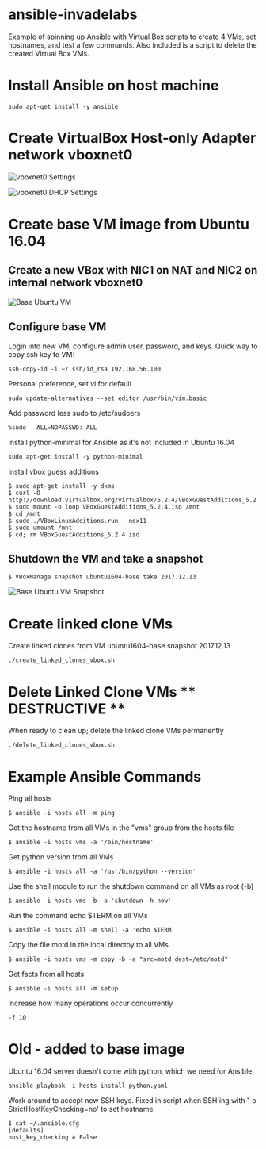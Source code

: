 ansible-invadelabs
==================
Example of spinning up Ansible with Virtual Box scripts to create 4 VMs, set hostnames, and test a few commands. Also included is a script to delete the created Virtual Box VMs.

# Install Ansible on host machine
~~~
sudo apt-get install -y ansible
~~~

# Create VirtualBox Host-only Adapter network vboxnet0

![vboxnet0 Settings](media/vboxnet0.png)

![vboxnet0 DHCP Settings](media/vboxnet0_dhcp.png)

# Create base VM image from Ubuntu 16.04
## Create a new VBox with NIC1 on NAT and NIC2 on internal network vboxnet0
![Base Ubuntu VM](media/base_ubuntu_vm.png)

## Configure base VM
Login into new VM, configure admin user, password, and keys. Quick way to copy ssh key to VM:
~~~
ssh-copy-id -i ~/.ssh/id_rsa 192.168.56.100
~~~

Personal preference, set vi for default
~~~
sudo update-alternatives --set editor /usr/bin/vim.basic
~~~

Add password less sudo to /etc/sudoers
~~~
%sudo   ALL=NOPASSWD: ALL
~~~

Install python-minimal for Ansible as it's not included in Ubuntu 16.04
~~~
sudo apt-get install -y python-minimal
~~~

Install vbox guess additions
~~~
$ sudo apt-get install -y dkms
$ curl -O http://download.virtualbox.org/virtualbox/5.2.4/VBoxGuestAdditions_5.2.4.iso
$ sudo mount -o loop VBoxGuestAdditions_5.2.4.iso /mnt
$ cd /mnt
$ sudo ./VBoxLinuxAdditions.run --nox11
$ sudo umount /mnt
$ cd; rm VBoxGuestAdditions_5.2.4.iso
~~~

## Shutdown the VM and take a snapshot
~~~
$ VBoxManage snapshot ubuntu1604-base take 2017.12.13
~~~
![Base Ubuntu VM Snapshot](media/base_ubuntu_vm_snapshot.png)

# Create linked clone VMs
Create linked clones from VM ubuntu1604-base snapshot 2017.12.13
~~~
./create_linked_clones_vbox.sh
~~~

# Delete Linked Clone VMs ** DESTRUCTIVE **
When ready to clean up; delete the linked clone VMs permanently
~~~
./delete_linked_clones_vbox.sh
~~~

# Example Ansible Commands
Ping all hosts
~~~
$ ansible -i hosts all -m ping
~~~

Get the hostname from all VMs in the "vms" group from the hosts file
~~~
$ ansible -i hosts vms -a '/bin/hostname'
~~~

Get python version from all VMs
~~~
$ ansible -i hosts all -a '/usr/bin/python --version'
~~~

Use the shell module to run the shutdown command on all VMs as root (-b)
~~~
$ ansible -i hosts vms -b -a 'shutdown -h now'
~~~

Run the command echo $TERM on all VMs
~~~
$ ansible -i hosts all -m shell -a 'echo $TERM'
~~~

Copy the file motd in the local directoy to all VMs
~~~
$ ansible -i hosts vms -m copy -b -a "src=motd dest=/etc/motd"
~~~

Get facts from all hosts
~~~
$ ansible -i hosts all -m setup
~~~

Increase how many operations occur concurrently
~~~
-f 10
~~~

# Old - added to base image
Ubuntu 16.04 server doesn't come with python, which we need for Ansible.
~~~
ansible-playbook -i hosts install_python.yaml
~~~

Work around to accept new SSH keys. Fixed in script when SSH'ing with '-o StrictHostKeyChecking=no' to set hostname
~~~
$ cat ~/.ansible.cfg
[defaults]
host_key_checking = False
~~~

